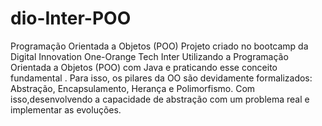 # dio-Inter-POO
Programação Orientada a Objetos (POO) 
Projeto criado no bootcamp da Digital Innovation One-Orange Tech Inter
Utilizando a Programação Orientada a Objetos (POO) com Java e praticando esse conceito fundamental . 
Para isso, os pilares da OO são devidamente formalizados: Abstração, Encapsulamento, Herança e Polimorfismo. 
Com isso,desenvolvendo a capacidade de abstração com um problema real e implementar as evoluções.
